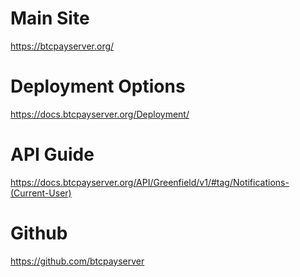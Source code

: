 # Main Site
https://btcpayserver.org/

# Deployment Options
https://docs.btcpayserver.org/Deployment/

# API Guide
https://docs.btcpayserver.org/API/Greenfield/v1/#tag/Notifications-(Current-User)

# Github
https://github.com/btcpayserver